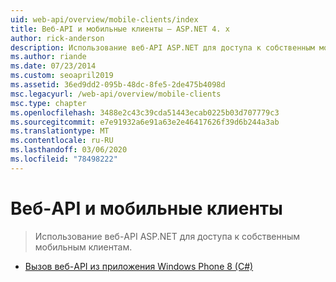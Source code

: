 ```yaml
---
uid: web-api/overview/mobile-clients/index
title: Веб-API и мобильные клиенты — ASP.NET 4. x
author: rick-anderson
description: Использование веб-API ASP.NET для доступа к собственным мобильным клиентам.
ms.author: riande
ms.date: 07/23/2014
ms.custom: seoapril2019
ms.assetid: 36ed9dd2-095b-48dc-8fe5-2de475b4098d
msc.legacyurl: /web-api/overview/mobile-clients
msc.type: chapter
ms.openlocfilehash: 3488e2c43c39cda51443ecab0225b03d707779c3
ms.sourcegitcommit: e7e91932a6e91a63e2e46417626f39d6b244a3ab
ms.translationtype: MT
ms.contentlocale: ru-RU
ms.lasthandoff: 03/06/2020
ms.locfileid: "78498222"
---
```

# <a name="web-api-and-mobile-clients"></a>Веб-API и мобильные клиенты

> Использование веб-API ASP.NET для доступа к собственным мобильным клиентам.

- [Вызов веб-API из приложения Windows Phone 8 (C#)](calling-web-api-from-a-windows-phone-8-application.md)
